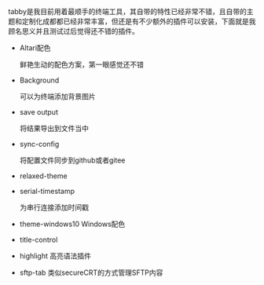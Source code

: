 tabby是我目前用着最顺手的终端工具，其自带的特性已经非常不错，且自带的主题和定制化成都都已经非常丰富，但还是有不少额外的插件可以安装，下面就是我顾名思义并且测试过后觉得还不错的插件。

- Altari配色

  鲜艳生动的配色方案，第一眼感觉还不错

- Background

  可以为终端添加背景图片

- save output

  将结果导出到文件当中

- sync-config

  将配置文件同步到github或者gitee

- relaxed-theme

- serial-timestamp

  为串行连接添加时间戳

- theme-windows10 Windows配色

- title-control

- highlight 高亮语法插件

- sftp-tab 类似secureCRT的方式管理SFTP内容